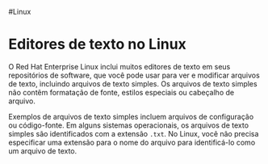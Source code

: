 #Linux 
# Editores de texto no Linux

O Red Hat Enterprise Linux inclui muitos editores de texto em seus repositórios de software, que você pode usar para ver e modificar arquivos de texto, incluindo arquivos de texto simples. Os arquivos de texto simples não contêm formatação de fonte, estilos especiais ou cabeçalho de arquivo.

Exemplos de arquivos de texto simples incluem arquivos de configuração ou código-fonte. Em alguns sistemas operacionais, os arquivos de texto simples são identificados com a extensão `.txt`. No Linux, você não precisa especificar uma extensão para o nome do arquivo para identificá-lo como um arquivo de texto.


















